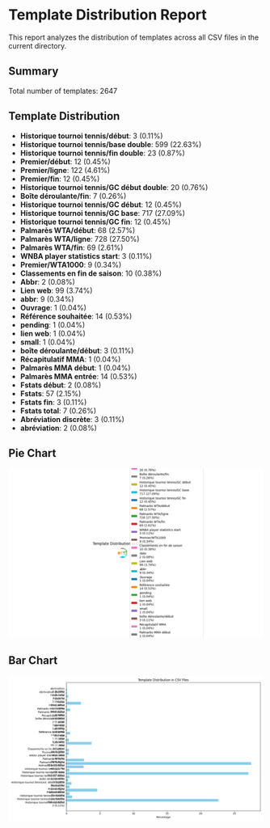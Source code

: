 # Template Distribution Report
This report analyzes the distribution of templates across all CSV files in the current directory.

## Summary
Total number of templates: 2647

## Template Distribution
- **Historique tournoi tennis/début**: 3 (0.11%)
- **Historique tournoi tennis/base double**: 599 (22.63%)
- **Historique tournoi tennis/fin double**: 23 (0.87%)
- **Premier/début**: 12 (0.45%)
- **Premier/ligne**: 122 (4.61%)
- **Premier/fin**: 12 (0.45%)
- **Historique tournoi tennis/GC début double**: 20 (0.76%)
- **Boîte déroulante/fin**: 7 (0.26%)
- **Historique tournoi tennis/GC début**: 12 (0.45%)
- **Historique tournoi tennis/GC base**: 717 (27.09%)
- **Historique tournoi tennis/GC fin**: 12 (0.45%)
- **Palmarès WTA/début**: 68 (2.57%)
- **Palmarès WTA/ligne**: 728 (27.50%)
- **Palmarès WTA/fin**: 69 (2.61%)
- **WNBA player statistics start**: 3 (0.11%)
- **Premier/WTA1000**: 9 (0.34%)
- **Classements en fin de saison**: 10 (0.38%)
- **Abbr**: 2 (0.08%)
- **Lien web**: 99 (3.74%)
- **abbr**: 9 (0.34%)
- **Ouvrage**: 1 (0.04%)
- **Référence souhaitée**: 14 (0.53%)
- **pending**: 1 (0.04%)
- **lien web**: 1 (0.04%)
- **small**: 1 (0.04%)
- **boîte déroulante/début**: 3 (0.11%)
- **Récapitulatif MMA**: 1 (0.04%)
- **Palmarès MMA début**: 1 (0.04%)
- **Palmarès MMA entrée**: 14 (0.53%)
- **Fstats début**: 2 (0.08%)
- **Fstats**: 57 (2.15%)
- **Fstats fin**: 3 (0.11%)
- **Fstats total**: 7 (0.26%)
- **Abréviation discrète**: 3 (0.11%)
- **abréviation**: 2 (0.08%)

## Pie Chart
![Template Distribution Pie Chart](template_distribution_pie_chart.png)

## Bar Chart
![Template Distribution Bar Chart](template_distribution_bar_chart.png)
